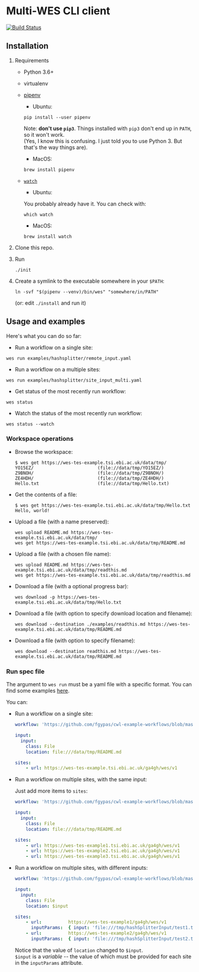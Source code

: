 # Multi-WES CLI client

[![Build Status](https://travis-ci.com/EMBL-EBI-TSI/WesCli.svg?token=u11Aix2T7c5M2Hxs5pyA&branch=master)](https://travis-ci.com/EMBL-EBI-TSI/WesCli)


## Installation

1. Requirements

    * Python 3.6+
    * virtualenv
    * [pipenv](http://pipenv.org/)
        * Ubuntu:
        ```
        pip install --user pipenv
        ```

        Note: **don't use `pip3`**. Things installed with `pip3` don't end up in `PATH`, so it won't work.  
        (Yes, I know this is confusing. I just told you to use Python 3. But that's the way things are).

        * MacOS:
        ```
		brew install pipenv
        ```

    * [`watch`](https://en.wikipedia.org/wiki/Watch_(Unix))

        * Ubuntu:

        You probably already have it. You can check with:
        ```
        which watch
        ```

        * MacOS:
        ```
        brew install watch
        ```

2. Clone this repo.

3. Run
    ```
    ./init
    ```

4. Create a symlink to the executable somewhere in your `$PATH`:
    ```
    ln -svf "$(pipenv --venv)/bin/wes" "somewhere/in/PATH"
    ```
    (or: edit `./install` and run it)


## Usage and examples

Here's what you can do so far:

* Run a workflow on a single site:
```
wes run examples/hashsplitter/remote_input.yaml
```

* Run a workflow on a multiple sites:
```
wes run examples/hashsplitter/site_input_multi.yaml
```

* Get status of the most recently run workflow:
```
wes status
```

* Watch the status of the most recently run workflow:
```
wes status --watch
```

### Workspace operations

* Browse the workspace:

    ```
    $ wes get https://wes-tes-example.tsi.ebi.ac.uk/data/tmp/
    YO15EZ/                        (file://data/tmp/YO15EZ/)
    Z9BNOH/                        (file://data/tmp/Z9BNOH/)
    ZE4HDH/                        (file://data/tmp/ZE4HDH/)
    Hello.txt                      (file://data/tmp/Hello.txt)
    ```

* Get the contents of a file:
    ```
    $ wes get https://wes-tes-example.tsi.ebi.ac.uk/data/tmp/Hello.txt
    Hello, world!
    ```
* Upload a file (with a name preserved):
    ```
    wes upload README.md https://wes-tes-example.tsi.ebi.ac.uk/data/tmp/
    wes get https://wes-tes-example.tsi.ebi.ac.uk/data/tmp/README.md
    ```
* Upload a file (with a chosen file name):
    ```
    wes upload README.md https://wes-tes-example.tsi.ebi.ac.uk/data/tmp/readthis.md
    wes get https://wes-tes-example.tsi.ebi.ac.uk/data/tmp/readthis.md
    ```
* Download a file (with a optional progress bar):
    ```
    wes download -p https://wes-tes-example.tsi.ebi.ac.uk/data/tmp/Hello.txt
    ```
* Download a file (with option to specify download location and filename):
    ```
    wes download --destination ./examples/readthis.md https://wes-tes-example.tsi.ebi.ac.uk/data/tmp/README.md
    ```
* Download a file (with option to specify filename):
    ```
    wes download --destination readthis.md https://wes-tes-example.tsi.ebi.ac.uk/data/tmp/README.md
    ```
    
### Run spec file

The argument to `wes run` must be a yaml file with a specific format. You can find some examples [here](examples/).

You can:

* Run a workflow on a single site:

    ```yaml
    workflow: 'https://github.com/fgypas/cwl-example-workflows/blob/master/hashsplitter-workflow.cwl'

    input:
      input:
        class: File
        location: file:///data/tmp/README.md

    sites:
        - url: https://wes-tes-example.tsi.ebi.ac.uk/ga4gh/wes/v1
    ```

* Run a workflow on multiple sites, with the same input:

    Just add more items to `sites`:

    ```yaml
    workflow: 'https://github.com/fgypas/cwl-example-workflows/blob/master/hashsplitter-workflow.cwl'

    input:
      input:
        class: File
        location: file:///data/tmp/README.md

    sites:
        - url: https://wes-tes-example1.tsi.ebi.ac.uk/ga4gh/wes/v1
        - url: https://wes-tes-example2.tsi.ebi.ac.uk/ga4gh/wes/v1
        - url: https://wes-tes-example3.tsi.ebi.ac.uk/ga4gh/wes/v1
    ```

* Run a workflow on multiple sites, with different inputs:

    ```yaml
    workflow: 'https://github.com/fgypas/cwl-example-workflows/blob/master/hashsplitter-workflow.cwl'

    input:
      input:
        class: File
        location: $input

    sites:
        - url:          https://wes-tes-example1/ga4gh/wes/v1
          inputParams:  { input: 'file:///tmp/hashSplitterInput/test1.txt' }
        - url:          https://wes-tes-example2/ga4gh/wes/v1
          inputParams:  { input: 'file:///tmp/hashSplitterInput/test2.txt' }
    ```

    Notice that the value of `location` changed to `$input`.  
    `$input` is a _variable_ -- the value of which must be provided for each site in the `inputParams` attribute.
